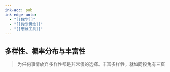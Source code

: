 ```yaml
---
ink-acc: pub
ink-edge-unto: 
  - "[[数学]]"
  - "[[数学思维]]"
  - "[[思维工具]]"
---
```


## 多样性、概率分布与丰富性

> 为任何事情放弃多样性都是非常傻的选择。丰富多样性，就如同狡兔有三窟
